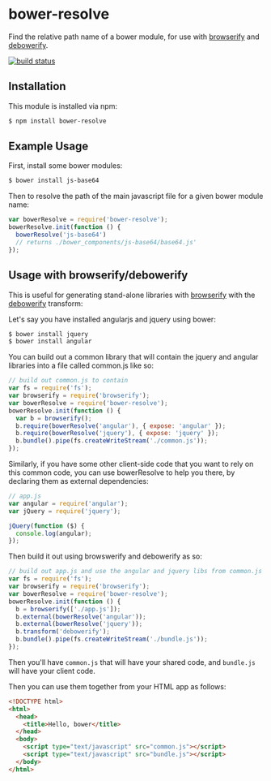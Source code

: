 # bower-resolve

Find the relative path name of a bower module, for use with [browserify](https://github.com/substack/node-browserify) and [debowerify](https://github.com/eugeneware/debowerify).

[![build status](https://secure.travis-ci.org/eugeneware/bower-resolve.png)](http://travis-ci.org/eugeneware/bower-resolve)

## Installation

This module is installed via npm:

``` bash
$ npm install bower-resolve
```

## Example Usage

First, install some bower modules:

``` bash
$ bower install js-base64
```

Then to resolve the path of the main javascript file for a given bower module name:

``` js
var bowerResolve = require('bower-resolve');
bowerResolve.init(function () {
  bowerResolve('js-base64')
  // returns ./bower_components/js-base64/base64.js'
});
```

## Usage with browserify/debowerify

This is useful for generating stand-alone libraries with
[browserify](https://github.com/substack/node-browserify) with the
[debowerify](https://github.com/eugeneware/debowerify) transform:

Let's say you have installed angularjs and jquery using bower:

``` bash
$ bower install jquery
$ bower install angular
```

You can build out a common library that will contain the jquery and angular
libraries into a file called common.js like so:

``` js
// build out common.js to contain
var fs = require('fs');
var browserify = require('browserify');
var bowerResolve = require('bower-resolve');
bowerResolve.init(function () {
  var b = browserify();
  b.require(bowerResolve('angular'), { expose: 'angular' });
  b.require(bowerResolve('jquery'), { expose: 'jquery' });
  b.bundle().pipe(fs.createWriteStream('./common.js'));
});
```

Similarly, if you have some other client-side code that you want to rely on
this common code, you can use bowerResolve to help you there, by declaring them
as external dependencies:

``` js
// app.js
var angular = require('angular');
var jQuery = require('jquery');

jQuery(function ($) {
  console.log(angular);
});
```

Then build it out using browswerify and debowerify as so:

``` js
// build out app.js and use the angular and jquery libs from common.js
var fs = require('fs');
var browserify = require('browserify');
var bowerResolve = require('bower-resolve');
bowerResolve.init(function () {
  b = browserify(['./app.js']);
  b.external(bowerResolve('angular'));
  b.external(bowerResolve('jquery'));
  b.transform('debowerify');
  b.bundle().pipe(fs.createWriteStream('./bundle.js'));
});
```

Then you'll have `common.js` that will have your shared code, and `bundle.js`
will have your client code.

Then you can use them together from your HTML app as follows:

``` html
<!DOCTYPE html>
<html>
  <head>
    <title>Hello, bower</title>
  </head>
  <body>
    <script type="text/javascript" src="common.js"></script>
    <script type="text/javascript" src="bundle.js"></script>
  </body>
</html>
```
